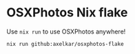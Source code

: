 # OSXPhotos Nix flake

Use `nix run` to use OSXPhotos anywhere!
```sh
nix run github:axelkar/osxphotos-flake
```
